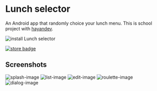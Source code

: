 Lunch selector
==============

An Android app that randomly choice your lunch menu.
This is school project with [hayandev][].

![install Lunch selector][qrcode]

[![store badge][]][market link]


[hayandev]: https://github.com/hayandev
[qrcode]: http://chart.apis.google.com/chart?cht=qr&chs=300x300&chl=https%3A//play.google.com/store/apps/details%3Fid%3Dkr.ac.dju.launch&chld=H|0
[store badge]: https://developer.android.com/images/brand/en_generic_rgb_wo_45.png
[market link]: https://play.google.com/store/apps/details?id=kr.ac.dju.launch

Screenshots
-----------

![splash-image][]
![list-image][]
![edit-image][]
![roulette-image][]
![dialog-image][]

[splash-image]: https://raw.github.com/Kjwon15/lunch-selector/master/artwork/en-splash.png
[list-image]: https://raw.github.com/Kjwon15/lunch-selector/master/artwork/en-list.png
[edit-image]: https://raw.github.com/Kjwon15/lunch-selector/master/artwork/en-edit.png
[roulette-image]: https://raw.github.com/Kjwon15/lunch-selector/master/artwork/en-roulette.png
[dialog-image]: https://raw.github.com/Kjwon15/lunch-selector/master/artwork/en-dialog.png
